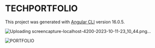 # TECHPORTFOLIO

This project was generated with [Angular CLI](https://github.com/angular/angular-cli) version 16.0.5.

![Uploading screencapture-localhost-4200-2023-10-11-23_10_44.png…]()





































































![PORTFOLIO](https://github.com/Fadiman741/MY-PORTFOLIO/assets/63578113/6cf8dc2c-6723-4e6e-96c5-ea6af8b4eeb2)
